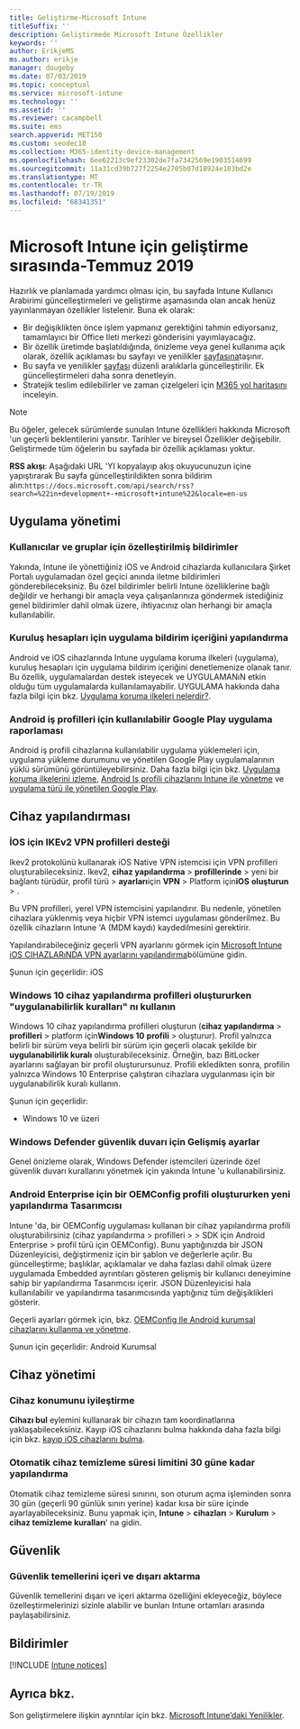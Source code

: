 ```yaml
---
title: Geliştirme-Microsoft Intune
titleSuffix: ''
description: Geliştirmede Microsoft Intune Özellikler
keywords: ''
author: ErikjeMS
ms.author: erikje
manager: dougeby
ms.date: 07/03/2019
ms.topic: conceptual
ms.service: microsoft-intune
ms.technology: ''
ms.assetid: ''
ms.reviewer: cacampbell
ms.suite: ems
search.appverid: MET150
ms.custom: seodec18
ms.collection: M365-identity-device-management
ms.openlocfilehash: 6ee62213c9ef23302de7fa7342569e1903514699
ms.sourcegitcommit: 11a31cd39b727f2254e2705b07d18924e103bd2e
ms.translationtype: MT
ms.contentlocale: tr-TR
ms.lasthandoff: 07/19/2019
ms.locfileid: "68341351"
---
```

# <a name="in-development-for-microsoft-intune---july-2019"></a>Microsoft Intune için geliştirme sırasında-Temmuz 2019

Hazırlık ve planlamada yardımcı olması için, bu sayfada Intune Kullanıcı Arabirimi güncelleştirmeleri ve geliştirme aşamasında olan ancak henüz yayınlanmayan özellikler listelenir. Buna ek olarak:

- Bir değişiklikten önce işlem yapmanız gerektiğini tahmin ediyorsanız, tamamlayıcı bir Office Ileti merkezi gönderisini yayımlayacağız.
- Bir özellik üretimde başlatıldığında, önizleme veya genel kullanıma açık olarak, özellik açıklaması bu sayfayı ve yenilikler [sayfasına](whats-new.md)taşınır.
- Bu sayfa ve yenilikler [sayfası](whats-new.md) düzenli aralıklarla güncelleştirilir. Ek güncelleştirmeleri daha sonra denetleyin.
- Stratejik teslim edilebilirler ve zaman çizelgeleri için [M365 yol haritasını](https://www.microsoft.com/microsoft-365/roadmap?rtc=2&filters=EMS) inceleyin.

> [!Note]
> Bu öğeler, gelecek sürümlerde sunulan Intune özellikleri hakkında Microsoft 'un geçerli beklentilerini yansıtır. Tarihler ve bireysel Özellikler değişebilir. Geliştirmede tüm öğelerin bu sayfada bir özellik açıklaması yoktur.

**RSS akışı**: Aşağıdaki URL 'YI kopyalayıp akış okuyucunuzun içine yapıştırarak Bu sayfa güncelleştirildikten sonra bildirim alın:`https://docs.microsoft.com/api/search/rss?search=%22in+development+-+microsoft+intune%22&locale=en-us`

<!--
## What's coming to Intune in the Azure portal 
## What's coming to Intune apps
## Notices
-->

<!-- Common categories:  
#### App management
#### Device configuration
#### Device enrollment
#### Device management
#### Intune apps
#### Monitor and troubleshoot
#### Role-based access control
#### Security

-->
 
<!-- ***********************************************-->
## <a name="app-management"></a>Uygulama yönetimi


### <a name="customized-notifications-for-users-and-groups-------16766574-----"></a>Kullanıcılar ve gruplar için özelleştirilmiş bildirimler    <!-- 16766574   -->
Yakında, Intune ile yönettiğiniz iOS ve Android cihazlarda kullanıcılara Şirket Portalı uygulamadan özel geçici anında iletme bildirimleri gönderebileceksiniz. Bu özel bildirimler belirli Intune özelliklerine bağlı değildir ve herhangi bir amaçla veya çalışanlarınıza göndermek istediğiniz genel bildirimler dahil olmak üzere, ihtiyacınız olan herhangi bir amaçla kullanılabilir.  

### <a name="configure-app-notification-content-for-organization-accounts----2576686---"></a>Kuruluş hesapları için uygulama bildirim içeriğini yapılandırma <!-- 2576686 -->
Android ve iOS cihazlarında Intune uygulama koruma ilkeleri (uygulama), kuruluş hesapları için uygulama bildirim içeriğini denetlemenize olanak tanır. Bu özellik, uygulamalardan destek isteyecek ve UYGULAMANıN etkin olduğu tüm uygulamalarda kullanılamayabilir. UYGULAMA hakkında daha fazla bilgi için bkz. [Uygulama koruma ilkeleri nelerdir?](app-protection-policy.md).

### <a name="available-google-play-app-reporting-for-android-work-profiles----3041956----"></a>Android iş profilleri için kullanılabilir Google Play uygulama raporlaması <!-- 3041956  -->
Android iş profili cihazlarına kullanılabilir uygulama yüklemeleri için, uygulama yükleme durumunu ve yönetilen Google Play uygulamalarının yüklü sürümünü görüntüleyebilirsiniz. Daha fazla bilgi için bkz. [Uygulama koruma ilkelerini izleme](app-protection-policies-monitor.md), [Android Iş profili cihazlarını Intune ile yönetme](android-enterprise-overview.md) ve [uygulama türü ile yönetilen Google Play](apps-add-android-for-work.md#managed-google-play-app-type).

<!-- ***********************************************-->
## <a name="device-configuration"></a>Cihaz yapılandırması


### <a name="support-for-ikev2-vpn-profiles-for-ios----1943438---"></a>İOS için IKEv2 VPN profilleri desteği <!-- 1943438 -->
Ikev2 protokolünü kullanarak iOS Native VPN istemcisi için VPN profilleri oluşturabileceksiniz. Ikev2, **cihaz yapılandırma** > **profillerinde** > yeni bir bağlantı türüdür, profil türü > **ayarları**için **VPN** > Platform için**iOS** **oluşturun** > .

Bu VPN profilleri, yerel VPN istemcisini yapılandırır. Bu nedenle, yönetilen cihazlara yüklenmiş veya hiçbir VPN istemci uygulaması gönderilmez. Bu özellik cihazların Intune 'A (MDM kaydı) kaydedilmesini gerektirir.

Yapılandırabileceğiniz geçerli VPN ayarlarını görmek için [Microsoft Intune iOS CIHAZLARıNDA VPN ayarlarını yapılandırma](vpn-settings-ios.md)bölümüne gidin.

Şunun için geçerlidir: iOS

### <a name="use-applicability-rules-when-creating-windows-10-device-configuration-profiles----2549910---"></a>Windows 10 cihaz yapılandırma profilleri oluştururken "uygulanabilirlik kuralları" nı kullanın <!-- 2549910 -->
Windows 10 cihaz yapılandırma profilleri oluşturun (**cihaz yapılandırma** > **profilleri** > platform için**Windows 10** **profili** > oluşturur). Profil yalnızca belirli bir sürüm veya belirli bir sürüm için geçerli olacak şekilde bir **uygulanabilirlik kuralı** oluşturabileceksiniz. Örneğin, bazı BitLocker ayarlarını sağlayan bir profil oluşturursunuz. Profili ekledikten sonra, profilin yalnızca Windows 10 Enterprise çalıştıran cihazlara uygulanması için bir uygulanabilirlik kuralı kullanın.

Şunun için geçerlidir: 
- Windows 10 ve üzeri

### <a name="advanced-settings-for-windows-defender-firewall-------1311949-------"></a>Windows Defender güvenlik duvarı için Gelişmiş ayarlar   <!--  1311949     -->
Genel önizleme olarak, Windows Defender istemcileri üzerinde özel güvenlik duvarı kurallarını yönetmek için yakında Intune 'u kullanabilirsiniz.  

### <a name="new-configuration-designer-when-creating-an-oemconfig-profile-for-android-enterprise----3712769----"></a>Android Enterprise için bir OEMConfig profili oluştururken yeni yapılandırma Tasarımcısı <!-- 3712769  -->
Intune 'da, bir OEMConfig uygulaması kullanan bir cihaz yapılandırma profili oluşturabilirsiniz (cihaz yapılandırma > profilleri > > SDK için Android Enterprise > profil türü için OEMConfig). Bunu yaptığınızda bir JSON Düzenleyicisi, değiştirmeniz için bir şablon ve değerlerle açılır. Bu güncelleştirme; başlıklar, açıklamalar ve daha fazlası dahil olmak üzere uygulamada Embedded ayrıntıları gösteren gelişmiş bir kullanıcı deneyimine sahip bir yapılandırma Tasarımcısı içerir. JSON Düzenleyicisi hala kullanılabilir ve yapılandırma tasarımcısında yaptığınız tüm değişiklikleri gösterir.

Geçerli ayarları görmek için, bkz. [OEMConfig Ile Android kurumsal cihazlarını kullanma ve yönetme](android-oem-configuration-overview.md).

Şunun için geçerlidir: Android Kurumsal


<!-- ***********************************************-->
## <a name="device-management"></a>Cihaz yönetimi

### <a name="improve-device-location---3855417---"></a>Cihaz konumunu iyileştirme<!-- 3855417 -->
**Cihazı bul** eylemini kullanarak bir cihazın tam koordinatlarına yaklaşabileceksiniz. Kayıp iOS cihazlarını bulma hakkında daha fazla bilgi için bkz. [kayıp iOS cihazlarını bulma](device-locate.md).

### <a name="configure-automatic-device-clean-up-time-limit-down-to-30-days---4231059----"></a>Otomatik cihaz temizleme süresi limitini 30 güne kadar yapılandırma <!--4231059  -->
Otomatik cihaz temizleme süresi sınırını, son oturum açma işleminden sonra 30 gün (geçerli 90 günlük sınırı yerine) kadar kısa bir süre içinde ayarlayabileceksiniz. Bunu yapmak için, **Intune** > **cihazları** > **Kurulum** > **cihaz temizleme kuralları**' na gidin.


<!-- ***********************************************-->
## <a name="security"></a>Güvenlik

### <a name="import-and-export-security-baselines------3408610------------"></a>Güvenlik temellerini içeri ve dışarı aktarma    <!--3408610          -->  
Güvenlik temellerini dışarı ve içeri aktarma özelliğini ekleyeceğiz, böylece özelleştirmelerinizi sizinle alabilir ve bunları Intune ortamları arasında paylaşabilirsiniz.



<!-- ***********************************************-->
## <a name="notices"></a>Bildirimler

[!INCLUDE [Intune notices](./includes/intune-notices.md)]

## <a name="see-also"></a>Ayrıca bkz.
Son geliştirmelere ilişkin ayrıntılar için bkz. [Microsoft Intune’daki Yenilikler](whats-new.md).



